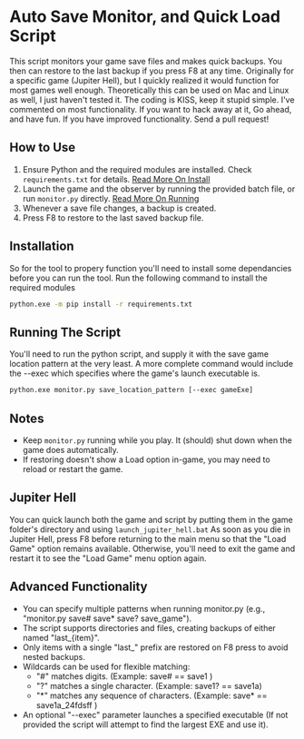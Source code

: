 # Auto Save Monitor, and Quick Load Script

This script monitors your game save files and makes quick backups. You then can restore to the last backup if you press F8 at any time. Originally for a specific game (Jupiter Hell), but I quickly realized it would function for most games well enough. Theoretically this can be used on Mac and Linux as well, I just haven't tested it. The coding is KISS, keep it stupid simple. I've commented on most functionality. If you want to hack away at it, Go ahead, and have fun. If you have improved functionality. Send a pull request!

## How to Use
1. Ensure Python and the required modules are installed. Check `requirements.txt` for details. [Read More On Install](#installation)
2. Launch the game and the observer by running the provided batch file, or run `monitor.py` directly. [Read More On Running](#running-the-script)
3. Whenever a save file changes, a backup is created.
4. Press F8 to restore to the last saved backup file.

## Installation

So for the tool to propery function you'll need to install some dependancies before you can run the tool.
Run the following command to install the required modules

```sh
python.exe -m pip install -r requirements.txt
```

## Running The Script

You'll need to run the python script, and supply it with the save game location pattern at the very least. A more complete command would include the --exec which specifies where the game's launch executable is.

```sh
python.exe monitor.py save_location_pattern [--exec gameExe]
```

## Notes
- Keep `monitor.py` running while you play. It (should) shut down when the game does automatically.
- If restoring doesn't show a Load option in-game, you may need to reload or restart the game.

## Jupiter Hell
You can quick launch both the game and script by putting them in the game folder's directory and using `launch_jupiter_hell.bat`
As soon as you die in Jupiter Hell, press F8 before returning to the main menu so that the "Load Game" option remains available.
Otherwise, you'll need to exit the game and restart it to see the "Load Game" menu option again.

## Advanced Functionality
- You can specify multiple patterns when running monitor.py (e.g., "monitor.py save# save* save? save_game").
- The script supports directories and files, creating backups of either named "last_{item}".
- Only items with a single "last_" prefix are restored on F8 press to avoid nested backups.
- Wildcards can be used for flexible matching:
  - "#" matches digits. (Example: save# == save1 )
  - "?" matches a single character. (Example: save1? == save1a)
  - "\*" matches any sequence of characters. (Example: save* == save1a_24fdsff )
- An optional "--exec" parameter launches a specified executable (If not provided the script will attempt to find the largest EXE and use it).